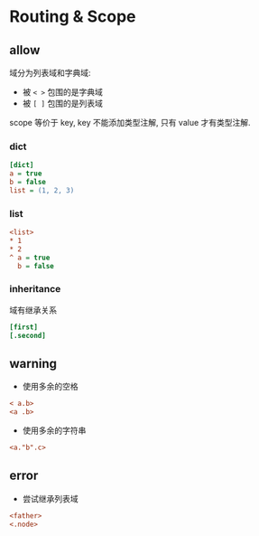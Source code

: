 Routing & Scope
===============

## allow

域分为列表域和字典域:

- 被 `< >` 包围的是字典域
- 被 `[ ]` 包围的是列表域

scope 等价于 key, key 不能添加类型注解, 只有 value 才有类型注解.

<a>

### dict 


```ini
[dict]
a = true
b = false
list = (1, 2, 3)
```

### list 

```ini
<list>
* 1
* 2
^ a = true
  b = false
```

### inheritance

域有继承关系


```ini
[first]
[.second]
```

## warning

- 使用多余的空格

```ini
< a.b>
<a .b>
```

- 使用多余的字符串

```ini
<a."b".c>
```

## error

- 尝试继承列表域

```ini
<father>
<.node>
```



